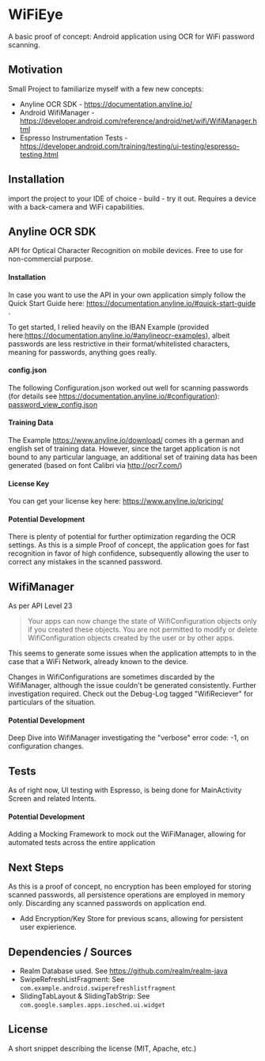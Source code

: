 # WiFiEye

A basic proof of concept: Android application using OCR for WiFi password scanning.

## Motivation

Small Project to familiarize myself with a few new concepts:

 * Anyline OCR SDK - <https://documentation.anyline.io/>
 * Android WifiManager - <https://developer.android.com/reference/android/net/wifi/WifiManager.html>
 * Espresso Instrumentation Tests - <https://developer.android.com/training/testing/ui-testing/espresso-testing.html>

## Installation

import the project to your IDE of choice - build - try it out.
Requires a device with a back-camera and WiFi capabilities.

## Anyline OCR SDK

API for Optical Character Recognition on mobile devices. Free to use for non-commercial purpose. 

#### Installation

In case you want to use the API in your own application simply follow the Quick Start Guide here: <https://documentation.anyline.io/#quick-start-guide> .

To get started, I relied heavily on the IBAN Example (provided here:<https://documentation.anyline.io/#anylineocr-examples>), albeit passwords are less restrictive in their format/whitelisted characters, meaning for passwords, anything goes really. 

#### config.json

The following Configuration.json worked out well for scanning passwords (for details see <https://documentation.anyline.io/#configuration>): 
[password_view_config.json](app/src/main/assets/password_view_config.json)

#### Training Data 

The Example <https://www.anyline.io/download/> comes ith a german and english set of training data. 
However, since the target application is not bound to any particular language, an additional set of training data has been generated (based on font Calibri via <http://ocr7.com/>)

#### License Key 

You can get your license key here: https://www.anyline.io/pricing/

#### Potential Development

There is plenty of potential for further optimization regarding the OCR settings. 
As this is a simple Proof of concept, the application goes for fast recognition in favor of high confidence, subsequently allowing the user to correct any mistakes in the scanned password.

## WifiManager

As per API Level 23
>Your apps can now change the state of WifiConfiguration objects only if you created these objects. You are not permitted to modify or delete WifiConfiguration objects created by the user or by other apps.

This seems to generate some issues when the application attempts to  in the case that a WiFi Network, already known to the device.

Changes in WifiConfigurations are sometimes discarded by the WifiManager, although the issue couldn't be generated consistently. Further investigation required. 
Check out the Debug-Log tagged "WifiReciever" for particulars of the situation. 

#### Potential Development

Deep Dive into WifiManager investigating the "verbose" error code: -1, on configuration changes.  

## Tests

As of right now, UI testing with Espresso, is being done for MainActivity Screen and related Intents.

#### Potential Development

Adding a Mocking Framework to mock out the WiFiManager, allowing for automated tests across the entire application 

## Next Steps

As this is a proof of concept, no encryption has been employed for storing scanned passwords, all persistence operations are employed in memory only. Discarding any scanned passwords on application end. 
 
 * Add Encryption/Key Store for previous scans, allowing for persistent user expierience. 

## Dependencies / Sources

 * Realm Database used. See <https://github.com/realm/realm-java>
 * SwipeRefreshListFragment: See `com.example.android.swiperefreshlistfragment`
 * SlidingTabLayout & SlidingTabStrip: See `com.google.samples.apps.iosched.ui.widget`

## License

A short snippet describing the license (MIT, Apache, etc.)